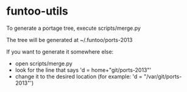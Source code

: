 funtoo-utils
============
To generate a portage tree, execute scripts/merge.py

The tree will be generated at ~/.funtoo/ports-2013

If you want to generate it somewhere else:
- open scripts/merge.py
- look for the line that says 'd = home+"git/ports-2013"'
- change it to the desired location (for example: 'd = "/var/git/ports-2013"')
